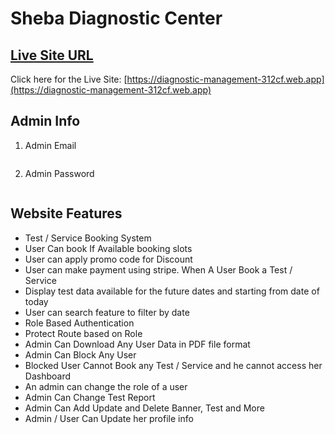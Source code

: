 # Sheba Diagnostic Center

## [ Live Site URL](https://diagnostic-management-312cf.web.app/)

Click here for the Live Site: [https://diagnostic-management-312cf.web.app](https://diagnostic-management-312cf.web.app)

## Admin Info

1. Admin Email

```sadiahmed580@gmail.com

```

2. Admin Password

```Sadi12345

```

## Website Features

- Test / Service Booking System
- User Can book If Available booking slots
- User can apply promo code for Discount
- User can make payment using stripe. When A User Book a Test / Service
- Display test data available for the future dates and starting from date of today
- User can search feature to filter by date
- Role Based Authentication
- Protect Route based on Role
- Admin Can Download Any User Data in PDF file format
- Admin Can Block Any User
- Blocked User Cannot Book any Test / Service and he cannot access her Dashboard
- An admin can change the role of a user
- Admin Can Change Test Report
- Admin Can Add Update and Delete Banner, Test and More
- Admin / User Can Update her profile info
